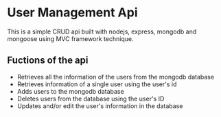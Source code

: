 # User Management Api

This is a simple CRUD api built with nodejs, express, mongodb and mongoose using MVC framework technique.

## Fuctions of the api

- Retrieves all the information of the users from the mongodb database
- Retrieves information of a single user using the user's id
- Adds users to the mongodb database
- Deletes users from the database using the user's ID
- Updates and/or edit the user's information in the database
